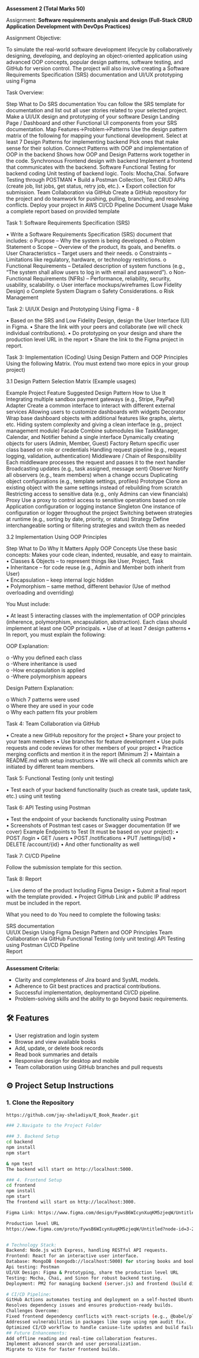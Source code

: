 
**Assessment 2 (Total Marks **50**)**

Assignment: **Software requirements analysis and design (**Full-Stack CRUD Application Development with DevOps Practices**)**


Assignment Objective:

To simulate the real-world software development lifecycle by collaboratively designing,
developing, and deploying an object-oriented application using advanced OOP concepts, popular
design patterns, software testing, and GitHub for version control. The project will also involve
creating a Software Requirements Specification (SRS) documentation and UI/UX prototyping
using Figma

Task Overview:

Step                                                                         What to Do
SRS documentation                                                            You can follow the SRS template for documentation and list out all user stories related to your selected project.
Make a UI/UX design and prototyping of your software                         Design Landing Page / Dashboard and other Functional UI components from your SRS documentation.
Map Features->Problem->Patterns                                              Use the design pattern matrix of the following for mapping your functional development.
Select at least 7 Design Patterns for implementing backend                   Pick ones that make sense for their solution.
Connect Patterns with OOP and implementation of OOP in the backend           Shows how OOP and Design Patterns work together in the code.
Synchronous Frontend design with backend                                     Implement a frontend that communicates with the backend.
Software Functional Testing for backend coding                               Unit testing of backend logic. Tools: Mocha,Chai.
Sofware Testing through POSTMAN                                              • Build a Postman Collection, Test CRUD APIs (create job, list jobs, get status, retry job, etc.).
                                                                             • Export collection for submission.
Team Collaboration via GitHub                                                Create a GitHub repository for the project and do teamwork for pushing, pulling, branching, and resolving conflicts.
Deploy your project in AWS                                                   CI/CD Pipeline
Document Usage                                                               Make a complete report based on provided
template

Task 1: Software Requirements Specification (SRS)

• Write a Software Requirements Specification (SRS) document that includes:
o Purpose – Why the system is being developed.
o Problem Statement
o Scope – Overview of the product, its goals, and benefits.
o User Characteristics – Target users and their needs.
o Constraints – Limitations like regulatory, hardware, or technology
restrictions.
o Functional Requirements – Detailed description of system functions (e.g.,
“The system shall allow users to log in with email and password”).
o Non-Functional Requirements (NFRs) – Performance, reliability, security,
usability, scalability.
o User interface mockups/wireframes (Low Fidelity Design)
o Complete System Diagram
o Safety Considerations.
o Risk Management

Task 2: UI/UX Design and Prototyping Using Figma - 8

• Based on the SRS and Low Fidelity Design, design the User Interface (UI) in Figma.
• Share the link with your peers and collaborate (we will check individual contributions).
• Do prototyping on your design and share the production level URL in the report
• Share the link to the Figma project in report.

Task 3: Implementation (Coding) Using Design Pattern and OOP Principles Using the following Matrix. (You must extend two more epics in your group project)

3.1 Design Pattern Selection Matrix (Example usages)

Example Project Feature 
Suggested Design Pattern 
How to Use It 
Integrating multiple sandbox 
payment gateways (e.g., Stripe, 
PayPal) 
Adapter 
Create a common interface to 
interact with different external 
services 
Allowing users to customize 
dashboards with widgets 
Decorator 
Wrap base dashboard objects 
with additional features like 
graphs, alerts, etc. 
Hiding system complexity and 
giving a clean interface (e.g., 
project management module) 
Facade 
Combine submodules like 
TaskManager, Calendar, and 
Notifier behind a single 
interface 
Dynamically creating objects 
for users (Admin, Member, 
Guest) 
Factory 
Return specific user class 
based on role or credentials 
Handling request pipeline (e.g., 
request logging, validation, 
authentication) 
Middleware / Chain of 
Responsibility 
Each middleware processes 
the request and passes it to the 
next handler 
Broadcasting updates (e.g., task 
assigned, message sent) Observer 
Notify all observers (e.g., team 
members) when a change 
occurs 
Duplicating object 
configurations (e.g., template 
settings, profiles) 
Prototype 
Clone an existing object with 
the same settings instead of 
rebuilding from scratch 
Restricting access to sensitive 
data (e.g., only Admins can 
view financials) 
Proxy 
Use a proxy to control access 
to sensitive operations based 
on role 
Application configuration or 
logging instance Singleton 
One instance of configuration 
or logger throughout the 
project 
Switching between strategies at 
runtime (e.g., sorting by date, 
priority, or status) 
Strategy 
Define interchangeable sorting 
or filtering strategies and 
switch them as needed

3.2 Implementation Using OOP Principles

Step                                   What to Do                                                                                           Why It Matters 
Apply OOP Concepts                     Use these basic concepts:                                                                            Makes your code clean, indented, reusable, and easy to maintain.        
                                       • Classes & Objects – to represent things like User, Project, Task      
                                       • Inheritance – for code reuse (e.g., Admin and Member both inherit from User)  
                                       • Encapsulation – keep internal logic hidden  
                                       • Polymorphism – same method, different behavior (Use of method overloading and overriding) 


You Must include: 

• At least 5 interacting classes with the implementation of OOP principles (inherence, 
polymorphism, encapsulation, abstraction). Each class should implement at least one 
OOP principals. 
• Use of at least 7 design patterns 
• In report, you must explain the following: 
 
OOP Explanation:

o -Why you defined each class  
o -Where inheritance is used  
o -How encapsulation is applied  
o -Where polymorphism appears 

Design Pattern Explanation:  

o Which 7 patterns were used  
o Where they are used in your code  
o Why each pattern fits your problem 

Task 4: Team Collaboration via GitHub 

• Create a new GitHub repository for the project 
• Share your project to your team members 
• Use branches for feature development 
• Use pulls requests and code reviews for other members of your project 
• Practice merging conflicts and mention it in the report (Minimum 2) 
• Maintain a README.md with setup instructions 
• We will check all commits which are initiated by different team members. 

Task 5: Functional Testing (only unit testing) 

• Test each of your backend functionality (such as create task, update task, etc.) using unit 
testing 

Task 6: API Testing using Postman 

• Test the endpoint of your backends functionality using Postman  
• Screenshots of Postman test cases or Swagger documentation (If we cover) 
Example Endpoints to Test (It must be based on your project): 
• POST /login 
• GET /users 
• POST /notifications 
• PUT /settings/{id} 
• DELETE /account/{id} 
• And other functionality as well 

Task 7:  CI/CD Pipeline 

Follow the submission template for this section. 

Task 8:  Report 

• Live demo of the product Including Figma Design 
• Submit a final report with the template provided. 
• Project GitHub Link and public IP address must be included in the report.


What you need to do
You need to complete the following tasks:

SRS documentation           
UI/UX Design Using Figma
Design Pattern and OOP Principles
Team Collaboration via GitHub
Functional Testing (only unit testing)
API Testing using Postman
CI/CD Pipeline  
Report


---

**Assessment Criteria:**

* Clarity and completeness of Jira board and SysML models.
* Adherence to Git best practices and practical contributions.
* Successful implementation, deploymentand CI/CD pipeline.
* Problem-solving skills and the ability to go beyond basic requirements.
## 

## 🛠️ Features
- User registration and login system
- Browse and view available books
- Add, update, or delete book records
- Read book summaries and details
- Responsive design for desktop and mobile
- Team collaboration using GitHub branches and pull requests

## ⚙️ Project Setup Instructions

### 1. Clone the Repository
```bash
https://github.com/jay-sheladiya/E_Book_Reader.git

### 2.Navigate to the Project Folder

### 3. Backend Setup
cd backend
npm install
npm start

& npm test
The backend will start on http://localhost:5000.

### 4. Frontend Setup
cd frontend
npm install
npm start
The frontend will start on http://localhost:3000.

Figma Link: https://www.figma.com/design/FywsB6WIcynXuqKM5zjeqW/Untitled?node-id=0-1&t=avhI5eYSk5UazrVj-1

Production level URL
https://www.figma.com/proto/FywsB6WIcynXuqKM5zjeqW/Untitled?node-id=3-2&p=f&t=avhI5eYSk5UazrVj-0&scaling=scale-down&content-scaling=fixed&page-id=0%3A1


# Technology Stack:
Backend: Node.js with Express, handling RESTful API requests.
Frontend: React for an interactive user interface.
Database: MongoDB (mongodb://localhost:5000) for storing books and bookmarks.
Api testing: Postman
UI/UX Design: Figma & Prototyping, share the production level URL
Testing: Mocha, Chai, and Sinon for robust backend testing.
Deployment: PM2 for managing backend (server.js) and frontend (build directory) processes.

# CI/CD Pipeline:
GitHub Actions automates testing and deployment on a self-hosted Ubuntu server (ip-172-31-101-240).
Resolves dependency issues and ensures production-ready builds.
Challenges Overcome:
Fixed frontend dependency conflicts with react-scripts (e.g., @babel/plugin-proposal-private-property-in-object).
Addressed vulnerabilities in packages like svgo using npm audit fix.
Optimized CI/CD workflow to handle caniuse-lite updates and build failures.
## Future Enhancements:
Add offline reading and real-time collaboration features.
Implement advanced search and user personalization.
Migrate to Vite for faster frontend builds.
